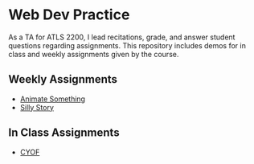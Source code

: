 # Web Dev Practice
As a TA for ATLS 2200, I lead recitations, grade, and answer student questions regarding assignments. This repository includes demos for in class and weekly assignments given by the course. 
## Weekly Assignments
* [Animate Something](https://Intro-to-Web/animate-something/wa8.html)
* [Silly Story](https://Intro-to-Web/silly-story/wa10.html)
## In Class Assignments
* [CYOF](https://Intro-to-Web/cyof/function-start.html)
